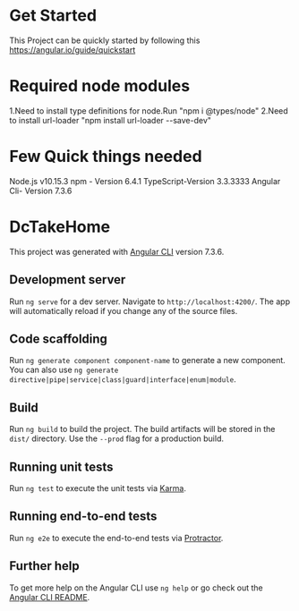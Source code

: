 # Get Started 
This Project can be quickly started by following this https://angular.io/guide/quickstart

# Required node modules
1.Need to install type definitions for node.Run "npm i @types/node"
2.Need to install url-loader "npm install url-loader --save-dev"

# Few Quick things needed
Node.js v10.15.3
npm - Version 6.4.1
TypeScript-Version 3.3.3333
Angular Cli- Version 7.3.6

# DcTakeHome
This project was generated with [Angular CLI](https://github.com/angular/angular-cli) version 7.3.6.

## Development server

Run `ng serve` for a dev server. Navigate to `http://localhost:4200/`. The app will automatically reload if you change any of the source files.

## Code scaffolding

Run `ng generate component component-name` to generate a new component. You can also use `ng generate directive|pipe|service|class|guard|interface|enum|module`.

## Build

Run `ng build` to build the project. The build artifacts will be stored in the `dist/` directory. Use the `--prod` flag for a production build.

## Running unit tests

Run `ng test` to execute the unit tests via [Karma](https://karma-runner.github.io).

## Running end-to-end tests

Run `ng e2e` to execute the end-to-end tests via [Protractor](http://www.protractortest.org/).

## Further help

To get more help on the Angular CLI use `ng help` or go check out the [Angular CLI README](https://github.com/angular/angular-cli/blob/master/README.md).
